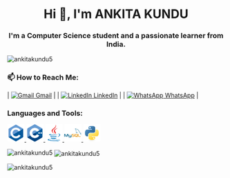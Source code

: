 <h1 align="center">Hi 👋, I'm ANKITA KUNDU</h1>
<h3 align="center">I'm a Computer Science student and a passionate learner from India.</h3>

<p align="left"> <img src="https://komarev.com/ghpvc/?username=ankitakundu5&label=Profile%20views&color=0e75b6&style=flat" alt="ankitakundu5" /> </p>

 <h3 align="left">📫 How to Reach Me:</h3>

| [<img src="https://upload.wikimedia.org/wikipedia/commons/4/4e/Gmail_Icon.png" alt="Gmail" width="30" height="30"/> Gmail](mailto:ankitakundu5002@gmail.com) |
| [<img src="https://cdn-icons-png.flaticon.com/512/174/174857.png" alt="LinkedIn" width="30" height="30"/> LinkedIn](https://www.linkedin.com/in/ankitakundu-542172314) |
| [<img src="https://upload.wikimedia.org/wikipedia/commons/6/6b/WhatsApp.svg" alt="WhatsApp" width="30" height="30"/> WhatsApp](https://wa.me/9987518345) |

<!---
<h3 align="left">Connect with me:</h3>
<p align="left">
<a href="https://linkedin.com/in/ankitakundu-542172314" target="blank"><img align="center" src="https://raw.githubusercontent.com/rahuldkjain/github-profile-readme-generator/master/src/images/icons/Social/linked-in-alt.svg" alt="ankitakundu-542172314" height="30" width="40" /></a>
</p>
--->


<h3 align="left">Languages and Tools:</h3>
<p align="left"> <a href="https://www.cprogramming.com/" target="_blank" rel="noreferrer"> <img src="https://raw.githubusercontent.com/devicons/devicon/master/icons/c/c-original.svg" alt="c" width="40" height="40"/> </a> <a href="https://www.w3schools.com/cpp/" target="_blank" rel="noreferrer"> <img src="https://raw.githubusercontent.com/devicons/devicon/master/icons/cplusplus/cplusplus-original.svg" alt="cplusplus" width="40" height="40"/> </a> <a href="https://www.java.com" target="_blank" rel="noreferrer"> <img src="https://raw.githubusercontent.com/devicons/devicon/master/icons/java/java-original.svg" alt="java" width="40" height="40"/> </a> <a href="https://www.mysql.com/" target="_blank" rel="noreferrer"> <img src="https://raw.githubusercontent.com/devicons/devicon/master/icons/mysql/mysql-original-wordmark.svg" alt="mysql" width="40" height="40"/> </a> <a href="https://www.python.org" target="_blank" rel="noreferrer"> <img src="https://raw.githubusercontent.com/devicons/devicon/master/icons/python/python-original.svg" alt="python" width="40" height="40"/> </a> </p>

<p><img align="left" src="https://github-readme-stats.vercel.app/api/top-langs?username=ankitakundu5&show_icons=true&locale=en&layout=compact" alt="ankitakundu5" /></p>

<p>&nbsp;<img align="center" src="https://github-readme-stats.vercel.app/api?username=ankitakundu5&show_icons=true&locale=en" alt="ankitakundu5" /></p>

<p><img align="center" src="https://github-readme-streak-stats.herokuapp.com/?user=ankitakundu5&" alt="ankitakundu5" /></p>


<!---
ankitakundu5/ankitakundu5 is a ✨ special ✨ repository because its `README.md` (this file) appears on your GitHub profile.
You can click the Preview link to take a look at your changes.
--->
